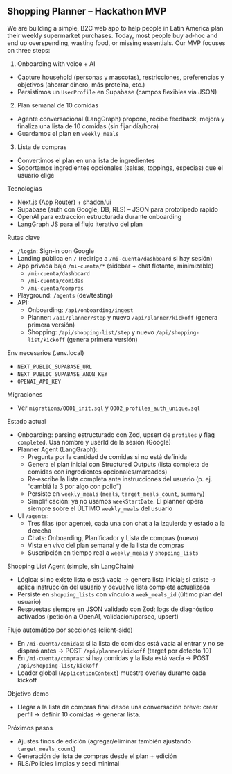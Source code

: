 ## Shopping Planner – Hackathon MVP

We are building a simple, B2C web app to help people in Latin America plan their weekly supermarket purchases. Today, most people buy ad‑hoc and end up overspending, wasting food, or missing essentials. Our MVP focuses on three steps:

1) Onboarding with voice + AI
- Capture household (personas y mascotas), restricciones, preferencias y objetivos (ahorrar dinero, más proteína, etc.)
- Persistimos un `UserProfile` en Supabase (campos flexibles vía JSON)

2) Plan semanal de 10 comidas
- Agente conversacional (LangGraph) propone, recibe feedback, mejora y finaliza una lista de 10 comidas (sin fijar día/hora)
- Guardamos el plan en `weekly_meals`

3) Lista de compras
- Convertimos el plan en una lista de ingredientes
- Soportamos ingredientes opcionales (salsas, toppings, especias) que el usuario elige

Tecnologías
- Next.js (App Router) + shadcn/ui
- Supabase (auth con Google, DB, RLS) – JSON para prototipado rápido
- OpenAI para extracción estructurada durante onboarding
- LangGraph JS para el flujo iterativo del plan

Rutas clave
- `/login`: Sign‑in con Google
- Landing pública en `/` (redirige a `/mi-cuenta/dashboard` si hay sesión)
- App privada bajo `/mi-cuenta/*` (sidebar + chat flotante, minimizable)
  - `/mi-cuenta/dashboard`
  - `/mi-cuenta/comidas`
  - `/mi-cuenta/compras`
- Playground: `/agents` (dev/testing)
- API:
  - Onboarding: `/api/onboarding/ingest`
  - Planner: `/api/planner/step` y nuevo `/api/planner/kickoff` (genera primera versión)
  - Shopping: `/api/shopping-list/step` y nuevo `/api/shopping-list/kickoff` (genera primera versión)

Env necesarios (.env.local)
- `NEXT_PUBLIC_SUPABASE_URL`
- `NEXT_PUBLIC_SUPABASE_ANON_KEY`
- `OPENAI_API_KEY`

Migraciones
- Ver `migrations/0001_init.sql` y `0002_profiles_auth_unique.sql`

Estado actual
- Onboarding: parsing estructurado con Zod, upsert de `profiles` y flag `completed`. Usa nombre y userId de la sesión (Google)
- Planner Agent (LangGraph):
  - Pregunta por la cantidad de comidas si no está definida
  - Genera el plan inicial con Structured Outputs (lista completa de comidas con ingredientes opcionales/marcados)
  - Re‑escribe la lista completa ante instrucciones del usuario (p. ej. “cambiá la 3 por algo con pollo”)
  - Persiste en `weekly_meals` (`meals`, `target_meals_count`, `summary`)
  - Simplificación: ya no usamos `weekStartDate`. El planner opera siempre sobre el ÚLTIMO `weekly_meals` del usuario
- UI `/agents`:
  - Tres filas (por agente), cada una con chat a la izquierda y estado a la derecha
  - Chats: Onboarding, Planificador y Lista de compras (nuevo)
  - Vista en vivo del plan semanal y de la lista de compras
  - Suscripción en tiempo real a `weekly_meals` y `shopping_lists`

Shopping List Agent (simple, sin LangChain)
- Lógica: si no existe lista o está vacía → genera lista inicial; si existe → aplica instrucción del usuario y devuelve lista completa actualizada
- Persiste en `shopping_lists` con vínculo a `week_meals_id` (último plan del usuario)
- Respuestas siempre en JSON validado con Zod; logs de diagnóstico activados (petición a OpenAI, validación/parseo, upsert)

Flujo automático por secciones (client-side)
- En `/mi-cuenta/comidas`: si la lista de comidas está vacía al entrar y no se disparó antes → POST `/api/planner/kickoff` (target por defecto 10)
- En `/mi-cuenta/compras`: si hay comidas y la lista está vacía → POST `/api/shopping-list/kickoff`
- Loader global (`ApplicationContext`) muestra overlay durante cada kickoff

Objetivo demo
- Llegar a la lista de compras final desde una conversación breve: crear perfil → definir 10 comidas → generar lista.

Próximos pasos
- Ajustes finos de edición (agregar/eliminar también ajustando `target_meals_count`)
- Generación de lista de compras desde el plan + edición
- RLS/Policies limpias y seed minimal

